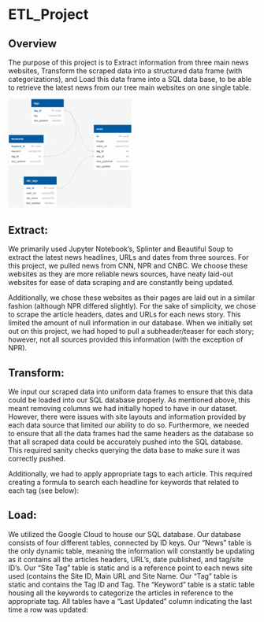 # ETL_Project

## Overview

The purpose of this project is to Extract information from three main news websites, Transform the scraped
data into a structured data frame (with categorizations), and Load this data frame into a SQL data base, to be able to
retrieve the latest news from our tree main websites on one single table.

<img src="DB%20Strucute.PNG" width="250">

## Extract:

We primarily used Jupyter Notebook’s, Splinter and Beautiful Soup to extract the latest news headlines, URLs and
dates from three sources. For this project, we pulled news from CNN, NPR and CNBC. We choose these websites as
they are more reliable news sources, have neaty laid-out websites for ease of data scraping and are constantly being
updated.

Additionally, we chose these websites as their pages are laid out in a similar fashion (although NPR differed slightly).
For the sake of simplicity, we chose to scrape the article headers, dates and URLs for each news story. This limited
the amount of null information in our database.
When we initially set out on this project, we had hoped to pull a subheader/teaser for each story; however,
not all sources provided this information (with the exception of NPR).

## Transform:

We input our scraped data into uniform data frames to ensure that this data could be loaded into our SQL database
properly. As mentioned above, this meant removing columns we had initially hoped to have in our dataset.
However, there were issues with site layouts and information provided by each data source that limited our ability
to do so. Furthermore, we needed to ensure that all the data frames had the same headers as the database so that
all scraped data could be accurately pushed into the SQL database. This required sanity checks querying the data base to make sure it was correctly pushed.

Additionally, we had to apply appropriate tags to each article. This required creating a formula to search each
headline for keywords that related to each tag (see below):

## Load:

We utilized the Google Cloud to house our SQL database. Our database consists of four different tables, connected
by ID keys.
Our “News” table is the only dynamic table, meaning the information will constantly be updating as it
contains all the articles headers, URL’s, date published, and tag/site ID’s.
Our “Site Tag” table is static and is a reference point to each news site used (contains the Site ID, Main URL
and Site Name.
Our “Tag” table is static and contains the Tag ID and Tag.
The “Keyword” table is a static table housing all the keywords to categorize the articles in reference to the
appropriate tag. All tables have a “Last Updated” column indicating the last time a row was updated:
